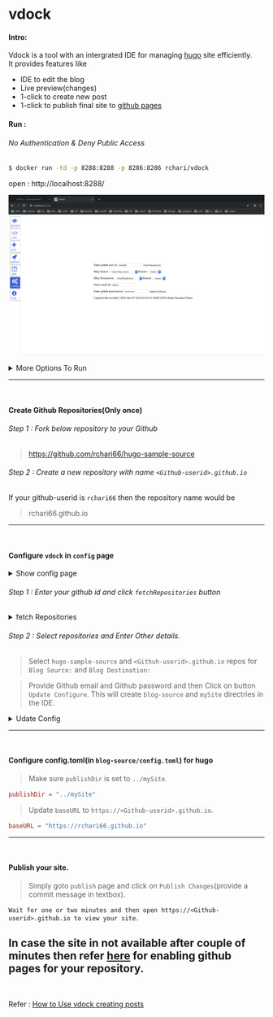 # vdock
#### Intro:
Vdock is a tool with an intergrated IDE for managing [hugo](https://gohugo.io/) site efficiently. 
<br>
It provides features like
* IDE to edit the blog
* Live preview(changes)
* 1-click to create new post
* 1-click to publish final site to [github pages](https://pages.github.com/)


#### Run :
###### No Authentication & Deny Public Access
``` bash
$ docker run -td -p 8288:8288 -p 8286:8286 rchari/vdock
```
open : http://localhost:8288/

![Vdock Config page](pics/config.png)


<details><summary> More Options To Run</summary>
<p>

###### With Authentication & Deny Public Access
```bash
$ docker run -td -p 8288:8288 -p 8286:8286 -e AUTH=<username>:<password> rchari/vdock
```

###### No Authentication & Allow Public Access
```bash
$ docker run -td -p 8288:8288 -p 8286:8286 -e ALLOW_PUBLIC_ACCESS=YES rchari/vdock
```
###### With Authentication & Allow Public Access
```bash
$ docker run -td -e AUTH=<username>:<password> ALLOW_PUBLIC_ACCESS=YES \
    -p 8288:8288 -p 8286:8286 rchari/vdock
```
</p>
</details>

---
<br>

#### Create Github Repositories(Only once)
###### Step 1 : Fork below repository to your Github
> https://github.com/rchari66/hugo-sample-source

###### Step 2 : Create a new repository with name `<Github-userid>.github.io`
If your github-userid is `rchari66` then the repository name would be
> rchari66.github.io
---
<br>

#### Configure `vdock` in `config` page
<details><summary>Show config page</summary>
<p>

![Vdock Config page](pics/config.png)

</P>
</details>

###### Step 1 : Enter your github id and click `fetchRepositories` button
<details><summary>fetch Repositories</summary>
<p>

![Fetch Repositories](pics/fetch-repos.png)

</P>
</details>


###### Step 2 : Select repositories and Enter Other details.
> Select `hugo-sample-source` and `<Githuh-userid>.github.io` repos for `Blog Source:` and `Blog Destination:`

> Provide Github email and Github password and then Click on button `Update Configure`. 
This will create `blog-source` and `mySite` directries in the IDE.

<details><summary>Udate Config</summary>
<p>

![Udate configuration](pics/udate-config.png)


</P>
</details>

---
<br>

#### Configure config.toml(in `blog-source/config.toml`) for hugo
>  Make sure `publishDir` is set to `../mySite`.
```toml
publishDir = "../mySite"
```
> Update `baseURL` to `https://<Github-userid>.github.io`.
```toml
baseURL = "https://rchari66.github.io"
```
---
<br>

#### Publish your site.
> Simply goto `publish` page and click on `Publish Changes`(provide a commit message in textbox).

    Wait for one or two minutes and then open https://<Github-userid>.github.io to view your site.

In case the site in not available after couple of minutes then refer [here](https://help.github.com/articles/configuring-a-publishing-source-for-github-pages/)
for enabling github pages for your repository.
---
<br>

Refer : [How to Use vdock creating posts](https://techtaste.me/post/vdock-tool/)